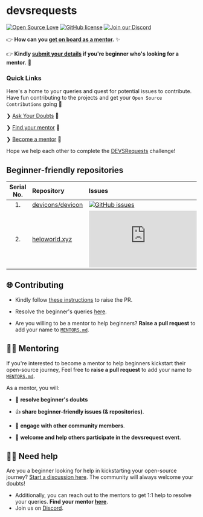 # devsrequests <img src="https://upload.wikimedia.org/wikipedia/commons/8/87/Octicons-git-pull-request.svg" width=16px>

[![Open Source Love](https://badges.frapsoft.com/os/v2/open-source.svg?v=103)](https://github.com/devstrons) 
[![GitHub license](https://img.shields.io/github/license/devstrons/devsrequests?logo=GITHUB&style=flat)](https://github.com/devstrons/devsrequests/blob/master/LICENSE) 
[![Join our Discord](https://img.shields.io/badge/Join-Discord-8CA1A5?logo=discord&logoColor=white)](https://discord.gg/MVujzTBqed)

👉 **How can you [get on board as a mentor](#).** ✨

👉 **Kindly [submit your details](#) if you're beginner who's looking for a mentor**. 🌈


### Quick Links

Here's a home to your queries and quest for potential issues to contribute. Have fun contributing to the projects and get your `Open Source Contributions` going 🚀 



❯ [Ask Your Doubts](#️-need-help-) 💬

❯ [Find your mentor](./MENTORS.md) 🤝

❯ [Become a mentor](#mentoring) 🙌


Hope we help each other to complete the [DEVSRequests](#) challenge!

## Beginner-friendly repositories

| Serial No. | Repository  | Issues  | Pull Requests  | Forks |
|:--:|:--|:--|:--|:--|
| 1. | [devicons/devicon](https://github.com/devicons/devicon)  | [![GitHub issues](https://img.shields.io/github/issues/devicons/devicon?color=red&logo=github&style=flat-square)](https://github.com/devicons/devicon/issues) | [![GitHub PRs](https://img.shields.io/github/issues-pr/devicons/devicon?style=social&logo=github)](https://github.com/devicons/devicon/pulls)  | [![GitHub forks](https://img.shields.io/github/forks/devicons/devicon?style=flat-square&logo=git)](https://github.com/devicons/devicon/network) |
| 2. | [heloworld.xyz](https://github.com/devstrons/heloworld.xyz)  | [![GitHub issues](https://img.shields.io/github/issues/devstrons/heloworld.xyz?color=red&logo=github&style=flat-square)](https://github.com/devstrons/heloworld.xyz/issues) | [![GitHub PRs](https://img.shields.io/github/issues-pr/devstrons/heloworld.xyz?style=social&logo=github)](https://github.com/devstrons/heloworld.xyz/pulls)  | [![GitHub forks](https://img.shields.io/github/forks/devstrons/heloworld.xyz?style=flat-square&logo=git)](https://github.com/devstrons/heloworld.xyz/network) |



## 🌐 Contributing

- Kindly follow [these instructions](#) to raise the PR.
       
- Resolve the beginner's queries [here](#).

- Are you willing to be a mentor to help beginners? **Raise a pull request** to add your name to [`MENTORS.md`](./MENTORS.md).


## 👨‍🏫 Mentoring

If you're interested to become a mentor to help beginners kickstart their open-source journey, Feel free to **raise a pull request** to add your name to [`MENTORS.md`](./MENTORS.md). 

As a mentor, you will:

- 🙏  **resolve beginner's doubts**

- 👍 **share beginner-friendly issues (& repositories)**.

- 💬 **engage with other community members**.

- 🤝 **welcome and help others participate in the devsrequest event**.


## 💁‍♂️ Need help

Are you a beginner looking for help in kickstarting  your open-source journey? [Start a discussion here](#). The community will always welcome your doubts! 

- Additionally, you can reach out to the mentors to get 1:1 help to resolve your queries. **Find your mentor [here](./MENTORS.md)**.
- Join us on [Discord](https://discord.gg/MVujzTBqed).


<!-- /space for badges 
(
    - devstrons
    - Devicon
    - twitter version
) 
-->